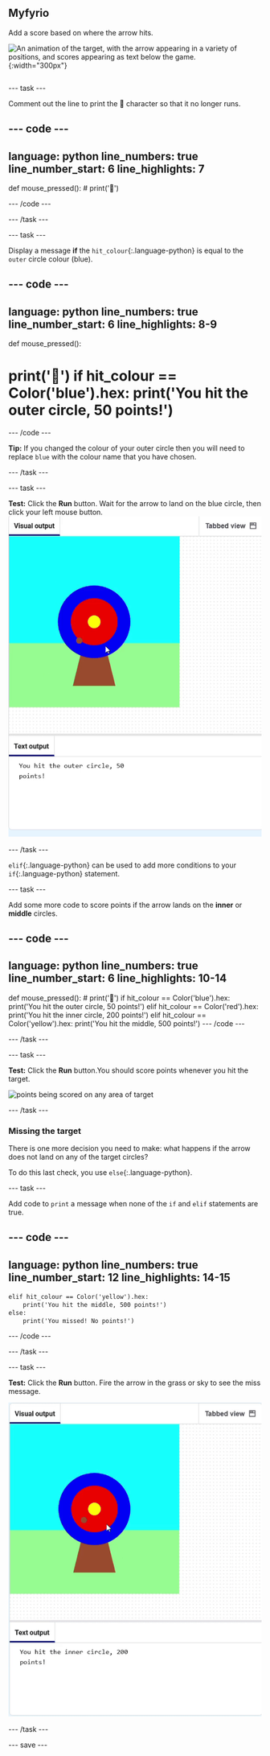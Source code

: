 ## Myfyrio

<div style="display: flex; flex-wrap: wrap">
<div style="flex-basis: 200px; flex-grow: 1; margin-right: 15px;">
Add a score based on where the arrow hits.
</div>
<div>

![An animation of the target, with the arrow appearing in a variety of positions, and scores appearing as text below the game.](images/points-scored.gif){:width="300px"}

</div>
</div>

--- task ---

Comment out the line to print the 🎯 character so that it no longer runs.

--- code ---
---
language: python line_numbers: true line_number_start: 6
line_highlights: 7
---
def mouse_pressed(): # print('🎯')

--- /code ---

--- /task ---

--- task ---

Display a message **if** the `hit_colour`{:.language-python} is equal to the `outer` circle colour (blue).

--- code ---
---
language: python line_numbers: true line_number_start: 6
line_highlights: 8-9
---
def mouse_pressed():    
# print('🎯') if hit_colour == Color('blue').hex: print('You hit the outer circle, 50 points!')

--- /code ---

**Tip:** If you changed the colour of your outer circle then you will need to replace `blue` with the colour name that you have chosen.

--- /task ---

--- task ---

**Test:** Click the **Run** button. Wait for the arrow to land on the blue circle, then click your left mouse button. ![points scored when blue circle clicked](images/blue_circle_points.gif)

--- /task ---

`elif`{:.language-python} can be used to add more conditions to your `if`{:.language-python} statement.

--- task ---

Add some more code to score points if the arrow lands on the **inner** or **middle** circles.

--- code ---
---
language: python line_numbers: true line_number_start: 6
line_highlights: 10-14
---

def mouse_pressed(): # print('🎯') if hit_colour == Color('blue').hex: print('You hit the outer circle, 50 points!') elif hit_colour == Color('red').hex: print('You hit the inner circle, 200 points!') elif hit_colour == Color('yellow').hex: print('You hit the middle, 500 points!') --- /code ---

--- /task ---

--- task ---

**Test:** Click the **Run** button.You should score points whenever you hit the target.

![points being scored on any area of target](images/yellow-points.png)

--- /task ---

### Missing the target

There is one more decision you need to make: what happens if the arrow does not land on any of the target circles?

To do this last check, you use `else`{:.language-python}.

--- task ---

Add code to `print` a message when none of the `if` and `elif` statements are true.

--- code ---
---
language: python line_numbers: true line_number_start: 12
line_highlights: 14-15
---

    elif hit_colour == Color('yellow').hex:
        print('You hit the middle, 500 points!')
    else:   
        print('You missed! No points!')
--- /code ---

--- /task ---

--- task ---

**Test:** Click the **Run** button. Fire the arrow in the grass or sky to see the miss message.

![no points printed when outside target](images/missed_no_points.gif)

--- /task ---

--- save ---
